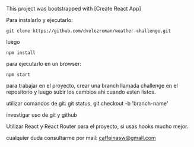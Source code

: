 This project was bootstrapped with [Create React App]

Para instalarlo y ejecutarlo:

```git clone https://github.com/dvelezroman/weather-challenge.git```

luego 

```npm install```

para ejecutarlo en un browser:

```npm start```

para trabajar en el proyecto, crear una branch llamada challenge en el repositorio y luego subir los cambios ahi cuando esten listos.

utilizar comandos de git: git status, git checkout -b 'branch-name'

investigar uso de git y github

Utilizar React y React Router para el proyecto, si usas hooks mucho mejor.

cualquier duda consultarme por mail: caffeinasw@gmail.com